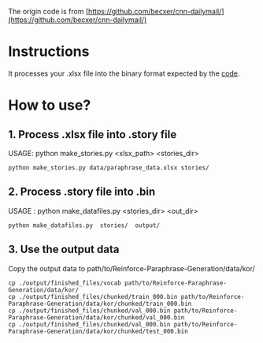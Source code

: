 The origin code is from [https://github.com/becxer/cnn-dailymail/](https://github.com/becxer/cnn-dailymail/)

# Instructions
It processes your .xlsx file into the binary format expected by the [code](https://github.com/Atomato/Reinforce-Paraphrase-Generation).

# How to use?
## 1. Process .xlsx file into .story file
USAGE: python make_stories.py <xlsx_path> <stories_dir>
```
python make_stories.py data/paraphrase_data.xlsx stories/ 
```

## 2. Process .story file into .bin
USAGE : python make_datafiles.py <stories_dir> <out_dir>
```
python make_datafiles.py  stories/  output/
```
## 3. Use the output data
Copy the output data to path/to/Reinforce-Paraphrase-Generation/data/kor/
```
cp ./output/finished_files/vocab path/to/Reinforce-Paraphrase-Generation/data/kor/
cp ./output/finished_files/chunked/train_000.bin path/to/Reinforce-Paraphrase-Generation/data/kor/chunked/train_000.bin
cp ./output/finished_files/chunked/val_000.bin path/to/Reinforce-Paraphrase-Generation/data/kor/chunked/val_000.bin
cp ./output/finished_files/chunked/val_000.bin path/to/Reinforce-Paraphrase-Generation/data/kor/chunked/test_000.bin
```
